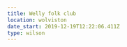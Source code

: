 ```yaml
---
title: Welly folk club
location: wolviston
date_start: 2019-12-19T12:22:06.411Z
type: wilson
---
```


